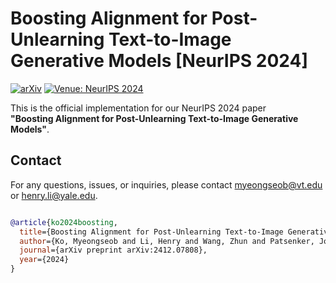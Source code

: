 # Boosting Alignment for Post-Unlearning Text-to-Image Generative Models [**NeurIPS 2024**]

[![arXiv](https://img.shields.io/badge/arXiv-2301.10120-red.svg)](https://arxiv.org/abs/2412.07808)
[![Venue: NeurIPS 2024](https://img.shields.io/badge/Venue-NeurIPS%202024-blue.svg)](https://nips.cc/)

This is the official implementation for our NeurIPS 2024 paper  
**"Boosting Alignment for Post-Unlearning Text-to-Image Generative Models"**.

## Contact

For any questions, issues, or inquiries, please contact [myeongseob@vt.edu](mailto:myeongseob@vt.edu) or [henry.li@yale.edu](mailto:<henry.li@yale.edu).

```bibtex

@article{ko2024boosting,
  title={Boosting Alignment for Post-Unlearning Text-to-Image Generative Models},
  author={Ko, Myeongseob and Li, Henry and Wang, Zhun and Patsenker, Jonathan and Wang, Jiachen T and Li, Qinbin and Jin, Ming and Song, Dawn and Jia, Ruoxi},
  journal={arXiv preprint arXiv:2412.07808},
  year={2024}
}
